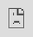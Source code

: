 ```yaml
---
layout: default
title: A Painted World
nav_order: 3
has_children: true
has_toc: true
---
```

![Image]({{ site.baseurl }}/assets/apw/logo.png)

An Oblivion modlist, A Painted World drastically upgrades the visuals of this game while overhauling key aspects of the game.

**Made by Sasquatch**

## Showcase from ItsDeepz

<div class="youtube-container">
  <iframe style="position: absolute; top: 0; left: 0; width: 100%; height: 100%;" 
    src="https://www.youtube.com/embed/oIXHtMm9CY8?si=Ta343qGshZKk8Dwm" 
    title="YouTube video player" 
    frameborder="0" 
    allow="accelerometer; autoplay; clipboard-write; encrypted-media; gyroscope; picture-in-picture; web-share" 
    referrerpolicy="strict-origin-when-cross-origin" 
    allowfullscreen>
  </iframe>
</div>
